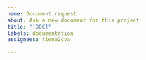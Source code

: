```yaml
---
name: Document request
about: Ask a new document for this project
title: "[DOC]"
labels: documentation
assignees: tiena2cva

---
```



